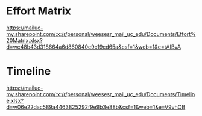 # Effort Matrix
https://mailuc-my.sharepoint.com/:x:/r/personal/weesesr_mail_uc_edu/Documents/Effort%20Matrix.xlsx?d=wc48b43d318664a6d860840e9c19cd65a&csf=1&web=1&e=tAIBvA

# Timeline
https://mailuc-my.sharepoint.com/:x:/r/personal/weesesr_mail_uc_edu/Documents/Timeline.xlsx?d=w06e22dac589a4463825292f9e9b3e88b&csf=1&web=1&e=V9vhOB
